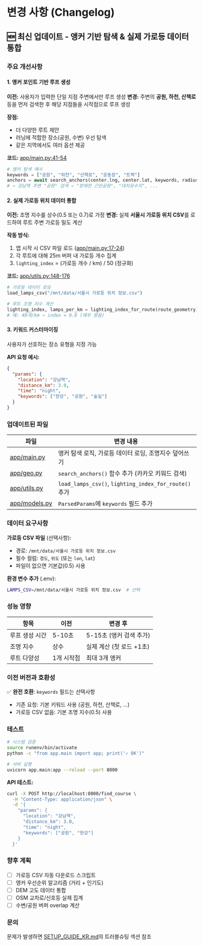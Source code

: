 # 변경 사항 (Changelog)

## 🆕 최신 업데이트 - 앵커 기반 탐색 & 실제 가로등 데이터 통합

### 주요 개선사항

#### 1. 앵커 포인트 기반 루프 생성
**이전:** 사용자가 입력한 단일 지점 주변에서만 루프 생성
**변경:** 주변의 **공원, 하천, 산책로** 등을 먼저 검색한 후 해당 지점들을 시작점으로 루프 생성

**장점:**
- 더 다양한 루트 제안
- 러닝에 적합한 장소(공원, 수변) 우선 탐색
- 같은 지역에서도 여러 옵션 제공

**코드:** [app/main.py:41-54](app/main.py#L41-L54)

```python
# 앵커 탐색 예시
keywords = ["공원", "하천", "산책로", "운동장", "트랙"]
anchors = await search_anchors(center.lng, center.lat, keywords, radius=2000)
# → 강남역 주변 "공원" 검색 → "양재천 근린공원", "대치유수지", ...
```

#### 2. 실제 가로등 위치 데이터 통합
**이전:** 조명 지수를 상수(0.5 또는 0.7)로 가정
**변경:** 실제 **서울시 가로등 위치 CSV**를 로드하여 루트 주변 가로등 밀도 계산

**작동 방식:**
1. 앱 시작 시 CSV 파일 로드 ([app/main.py:17-24](app/main.py#L17-L24))
2. 각 루트에 대해 25m 버퍼 내 가로등 개수 집계
3. `lighting_index` = (가로등 개수 / km) / 50 (정규화)

**코드:** [app/utils.py:148-176](app/utils.py#L148-L176)

```python
# 가로등 데이터 로딩
load_lamps_csv("/mnt/data/서울시 가로등 위치 정보.csv")

# 루트 조명 지수 계산
lighting_index, lamps_per_km = lighting_index_for_route(route_geometry)
# 예: 40개/km → index = 0.8 (매우 밝음)
```

#### 3. 키워드 커스터마이징
사용자가 선호하는 장소 유형을 지정 가능

**API 요청 예시:**
```json
{
  "params": {
    "location": "강남역",
    "distance_km": 3.0,
    "time": "night",
    "keywords": ["한강", "공원", "숲길"]
  }
}
```

### 업데이트된 파일

| 파일 | 변경 내용 |
|------|----------|
| [app/main.py](app/main.py) | 앵커 탐색 로직, 가로등 데이터 로딩, 조명지수 덮어쓰기 |
| [app/geo.py](app/geo.py) | `search_anchors()` 함수 추가 (카카오 키워드 검색) |
| [app/utils.py](app/utils.py) | `load_lamps_csv()`, `lighting_index_for_route()` 추가 |
| [app/models.py](app/models.py) | `ParsedParams`에 `keywords` 필드 추가 |

### 데이터 요구사항

**가로등 CSV 파일** (선택사항):
- 경로: `/mnt/data/서울시 가로등 위치 정보.csv`
- 필수 컬럼: `경도`, `위도` (또는 `lon`, `lat`)
- 파일이 없으면 기본값(0.5) 사용

**환경 변수 추가** (.env):
```bash
LAMPS_CSV=/mnt/data/서울시 가로등 위치 정보.csv  # 선택
```

### 성능 영향

| 항목 | 이전 | 변경 후 |
|------|------|---------|
| 루프 생성 시간 | 5-10초 | 5-15초 (앵커 검색 추가) |
| 조명 지수 | 상수 | 실제 계산 (첫 로드 +1초) |
| 루트 다양성 | 1개 시작점 | 최대 3개 앵커 |

### 이전 버전과 호환성

✅ **완전 호환**: `keywords` 필드는 선택사항
- 기존 요청: 기본 키워드 사용 (공원, 하천, 산책로, ...)
- 가로등 CSV 없음: 기본 조명 지수(0.5) 사용

### 테스트

```bash
# 시스템 검증
source runenv/bin/activate
python -c "from app.main import app; print('✓ OK')"

# 서버 실행
uvicorn app.main:app --reload --port 8000
```

**API 테스트:**
```bash
curl -X POST http://localhost:8000/find_course \
  -H "Content-Type: application/json" \
  -d '{
    "params": {
      "location": "강남역",
      "distance_km": 3.0,
      "time": "night",
      "keywords": ["공원", "한강"]
    }
  }'
```

### 향후 계획

- [ ] 가로등 CSV 자동 다운로드 스크립트
- [ ] 앵커 우선순위 알고리즘 (거리 + 인기도)
- [ ] DEM 고도 데이터 통합
- [ ] OSM 교차로/신호등 실제 집계
- [ ] 수변/공원 버퍼 overlap 계산

### 문의

문제가 발생하면 [SETUP_GUIDE_KR.md](SETUP_GUIDE_KR.md)의 트러블슈팅 섹션 참조
